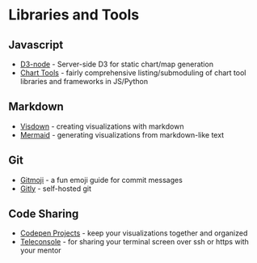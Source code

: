 # Libraries and Tools

## Javascript

* [D3-node](https://github.com/d3-node/d3-node) - Server-side D3 for static chart/map generation
* [Chart Tools](https://github.com/auremoser/chart-tools) - fairly comprehensive listing/submoduling of chart tool libraries and frameworks in JS/Python

## Markdown

* [Visdown](http://visdown.amitkaps.com/) - creating visualizations with markdown
* [Mermaid](http://knsv.github.io/mermaid/) - generating visualizations from markdown-like text

## Git

* [Gitmoji](https://gitmoji.carloscuesta.me/) - a fun emoji guide for commit messages
* [Gitly](https://gitly.io/) - self-hosted git 

## Code Sharing

* [Codepen Projects](http://codepen.io/pro/projects/) - keep your visualizations together and organized
* [Teleconsole](https://www.teleconsole.com/) - for sharing your terminal screen over ssh or https with your mentor